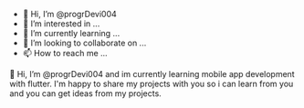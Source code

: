 - 👋 Hi, I’m @progrDevi004
- 👀 I’m interested in ...
- 🌱 I’m currently learning ...
- 💞️ I’m looking to collaborate on ...
- 📫 How to reach me ...

<!---
progrDevi004/progrDevi004 is a ✨ special ✨ repository because its `README.md` (this file) appears on your GitHub profile.
You can click the Preview link to take a look at your changes.
--->

👋 Hi, I’m @progrDevi004 and im currently learning mobile app development with flutter. I'm happy to share my projects with you so i can learn from you and you can get ideas from my projects.
